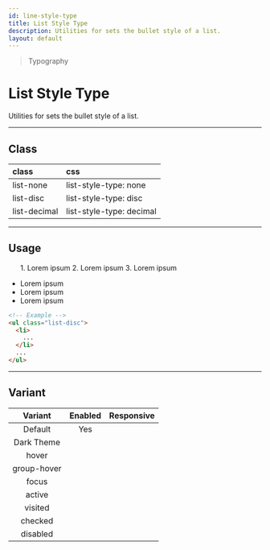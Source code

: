 ```yaml
---
id: line-style-type
title: List Style Type
description: Utilities for sets the bullet style of a list.
layout: default
---
```


> Typography

# List Style Type

Utilities for sets the bullet style of a list.

---

## Class

| <span class="px-3 py-1 text-white (dark)text-charcoal-100 bg-charcoal-100 (dark)bg-gray-600 rounded-full">class</span> | <span class="px-3 py-1 text-white (dark)text-charcoal-100 bg-charcoal-100 (dark)bg-gray-600 rounded-full">css</span> |
|:--|:--|
| list-none | list-style-type: none |
| list-disc | list-style-type: disc |
| list-decimal | list-style-type: decimal |

---

## Usage

<y class="my-2 mx-auto max-w-md">
  <y class="flex">
    <y class="mx-2 pl-0 pr-10 py-4 bg-gray-300">
      <ul class="">
        <y class="pb-1">
          1. Lorem ipsum
        </y>
        <y class="pb-1">
          2. Lorem ipsum
        </y>
        <y class="pb-1">
          3. Lorem ipsum
        </y>
      </ul>
    </y>
    <y class="mx-2 pl-4 pr-10 py-4 bg-gray-300">
      <ul class="list-disc">
        <li>
          Lorem ipsum
        </li>
        <li>
          Lorem ipsum
        </li>
        <li>
          Lorem ipsum
        </li>
      </ul>
    </y>
  </y>
</y>

```html
<!-- Example -->
<ul class="list-disc">
  <li>
    ...
  </li>
  ...
</ul>
```

---

## Variant

| <span class="font-semibold underline">Variant</span> | <span class="font-semibold underline">Enabled</span> | <span class="font-semibold underline">Responsive</span> |
|:-:|:-:|:-:|
| Default | Yes | |
| Dark Theme | | |
| hover| | |
| group-hover | | |
| focus | | |
| active | | |
| visited | | |
| checked | | |
| disabled | | |